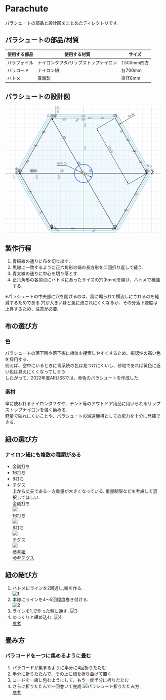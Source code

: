 # Parachute
パラシュートの部品と設計図をまとめたディレクトリです.

## パラシュートの部品/材質
|使用する部品|使用する材質|サイズ|
|----|-----|------|
|パラフォイル|ナイロンタフタ/リップストップナイロン|1500mm四方|
|パラコード|ナイロン紐|各700mm|
|ハトメ|真鍮製|直径8mm|

## パラシュートの設計図
![parachute](/Design-Data/Mechanic/Parachute/figures/parachute.png)

## 製作行程
1. 青細線の通りに布を切り出す.
2. 黒線に一致するように正六角形の端の長方形を二回折り返して縫う.
3. 青太線の通りに中心を切り落とす.
4. 正六角形の各頂点にハトメにあったサイズの穴(8mm)を開け、ハトメで補強する.  

※パラシュートの中央部に穴を開けるのは、風に煽られて横流しにされるのを軽減するためである.穴が大きいほど風に流されにくくなるが、その分落下速度は上昇するため、注意が必要.

## 布の選び方
### 色
パラシュートの落下時や落下後に機体を捜索しやすくするため、視認性の高い色を採用する.  
例えば、空中にいるときに青系統の色は見つけにくいし、砂地であれば黄色に近い色は見えにくくなってしまう.  
したがって、2022年度ARLISSでは、赤色のパラシュートを作成した.
### 素材
傘に使われるナイロンタフタや、テント等のアウトドア用品に用いられるリップストップナイロンを強く勧める.  
軽量で破れにくいことや、パラシュートの減速機構としての能力を十分に発揮できる.


## 紐の選び方
### ナイロン紐にも複数の種類がある
- 金剛打ち
- 16打ち
- 8打ち
- テグス  
上から丈夫である一方重量が大きくなっている.
重量制限などを考慮して選択してほしい.  
    金剛打ち  
    ![](https://www.taisei-mfg.co.jp/images/L/kongo.jpg)  
    16打ち  
    ![](https://www.taisei-mfg.co.jp/images/L/16uti.jpg)  
    8打ち  
    ![](https://www.taisei-mfg.co.jp/images/L/8uti.jpg)  
    テグス  
    ![](https://tsuri-labo.jp/wp-content/uploads/2020/09/5d5b51001cd5a79c902deb703dee00a7-1536x1024.jpeg)  
    [参考紐](https://www.taisei-mfg.co.jp/lesson.html)  
    [参考テグス](https://tsuri-labo.jp/word/24268#google_vignette)
    
## 紐の結び方
1. ハトメにラインを2回通し,輪を作る.  
![1](https://www.seaguar.ne.jp/knot/parts/img/05_1.png)  
1. 本線にラインを4〜5回程度巻き付ける.  
![2](https://www.seaguar.ne.jp/knot/parts/img/05_2.png)  
1. ラインを1.で作った輪に通す.
![3](https://www.seaguar.ne.jp/knot/parts/img/05_3.png)  
1. ゆっくりと締め込む.
![4](https://www.seaguar.ne.jp/knot/parts/img/05_4.png)  
[参考](https://www.seaguar.ne.jp/knot/parts/parts_5.html)  

## 畳み方
### パラコードを一つに集めるように畳む
1. パラコードが集まるように半分に4回折りたたむ
2. 半分に折りたたんで、その上に紐を折り曲げて置く
3. コードを一緒に包むようにして、もう一度半分に折りたたむ
4. さらに折りたたんで一回巻いて完成
![パラシュート折りたたみ方](https://livedoor.blogimg.jp/computer_club/imgs/5/9/59d1e3ee-s.png)  
[参考](http://joujaku-pc-club.blog.jp/archives/5920767.html)